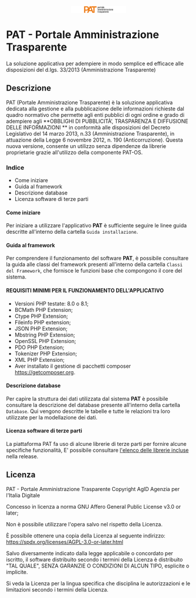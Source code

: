 <div align="center">
 <a href="https://developers.italia.it/it/software/agid-agid-pat.html"><img src="./src/app/grafica/pat_logo_trasp_dialog.png"></a>
</div>




# PAT - Portale Amministrazione Trasparente

La soluzione applicativa per adempiere in modo semplice ed efficace alle disposizioni del d.lgs. 33/2013 (Amministrazione Trasparente)




## Descrizione
PAT (Portale Amministrazione Trasparente) è la soluzione applicativa
dedicata alla gestione e alla pubblicazione delle informazioni richieste
dal quadro normativo che permette agli enti pubblici di ogni ordine e
grado di adempiere agli **OBBLIGHI DI PUBBLICITÀ’, TRASPARENZA E
DIFFUSIONE DELLE INFORMAZIONI ** in conformità alle disposizioni del
Decreto Legislativo del 14 marzo 2013, n.33 (Amministrazione Trasparente),
in attuazione della Legge 6 novembre 2012, n. 190 (Anticorruzione).
Questa nuova versione, consente un utilizzo senza dipendenze da librerie 
proprietarie grazie all'utilizzo della componente PAT-OS.



### Indice

- Come iniziare
- Guida al framework
- Descrizione database
- Licenza software di terze parti



#### Come iniziare

Per iniziare a utilizzare l'applicativo **PAT** è sufficiente seguire le linee guida descritte all'interno della cartella `Guida installazione`.



#### Guida al framework

Per comprendere il funzionamento del software **PAT**, è possibile consultare la guida alle classi del framework presenti all'interno della cartella `Classi del Framework`, che fornisce le funzioni base che compongono il core del sistema.



#### REQUISITI MINIMI PER IL FUNZIONAMENTO DELL'APPLICATIVO 

- Versioni PHP testate: 8.0 o 8.1;
- BCMath PHP Extension;
- Ctype PHP Extension;
- Fileinfo PHP extension;
- JSON PHP Extension;
- Mbstring PHP Extension;
- OpenSSL PHP Extension;
- PDO PHP Extension;
- Tokenizer PHP Extension;
- XML PHP Extension;
- Aver installato il gestione di pacchetti composer https://getcomposer.org.



#### Descrizione database

Per capire la struttura dei dati utilizzata dal sistema **PAT** è possibile consultare la descrizione del database presente all'interno della cartella `Database`. Qui vengono descritte le tabelle e tutte le relazioni tra loro utilizzate per la modellazione dei dati.



#### Licenza software di terze parti

La piattaforma PAT fa uso di alcune librerie di terze parti per fornire alcune specifiche funzionalità, E' possibile consultare <a href="./blob/main/documentazione/Third-party-libraries/third-party-apps.md">l'elenco delle librerie incluse</a> nella release.

## Licenza

PAT - Portale Amministrazione Trasparente
Copyright AgID Agenzia per l'Italia Digitale

Concesso in licenza a norma GNU Affero General Public License v3.0 or later;

Non è possibile utilizzare l'opera salvo nel rispetto
della Licenza.

È possibile ottenere una copia della Licenza al seguente
indirizzo: https://spdx.org/licenses/AGPL-3.0-or-later.html

Salvo diversamente indicato dalla legge applicabile o
concordato per iscritto, il software distribuito secondo
i termini della Licenza è distribuito "TAL QUALE",
SENZA GARANZIE O CONDIZIONI DI ALCUN TIPO,
esplicite o implicite.

Si veda la Licenza per la lingua specifica che disciplina
le autorizzazioni e le limitazioni secondo i termini della
Licenza.